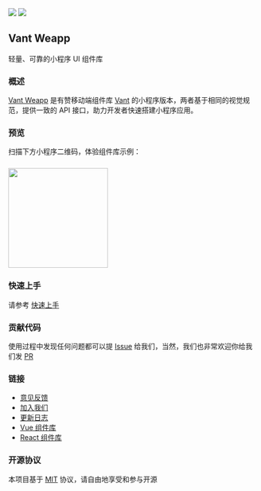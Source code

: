 <div class="van-doc-intro">
  <img class="van-doc-intro__youzan" src="//img.yzcdn.cn/public_files/2017/02/09/e84aa8cbbf7852688c86218c1f3bbf17.png">
  <img class="van-doc-intro__logo" src="//img.yzcdn.cn/public_files/2017/12/18/fd78cf6bb5d12e2a119d0576bedfd230.png">
  <h2>Vant Weapp</h2>
  <p>轻量、可靠的小程序 UI 组件库</p>
</div>

### 概述
[Vant Weapp](https://youzan.github.io/jview-weapp) 是有赞移动端组件库 [Vant](https://github.com/youzan/vant) 的小程序版本，两者基于相同的视觉规范，提供一致的 API 接口，助力开发者快速搭建小程序应用。

### 预览

扫描下方小程序二维码，体验组件库示例：

<img src="https://img.yzcdn.cn/jview-weapp/qrcode-201808101114.jpg" width="200" height="200" style="margin-top: 10px;" >

### 快速上手

请参考 [快速上手](#/quickstart)

### 贡献代码

使用过程中发现任何问题都可以提 [Issue](https://github.com/youzan/jview-weapp/issues) 给我们，当然，我们也非常欢迎你给我们发 [PR](https://github.com/youzan/jview-weapp/pulls)

### 链接

* [意见反馈](https://github.com/youzan/jview-weapp/issues)
* [加入我们](https://job.youzan.com)
* [更新日志](#/changelog)
* [Vue 组件库](https://github.com/youzan/vant)
* [React 组件库](https://www.youzanyun.com/zanui/zent)

### 开源协议

本项目基于 [MIT](https://zh.wikipedia.org/wiki/MIT%E8%A8%B1%E5%8F%AF%E8%AD%89) 协议，请自由地享受和参与开源
